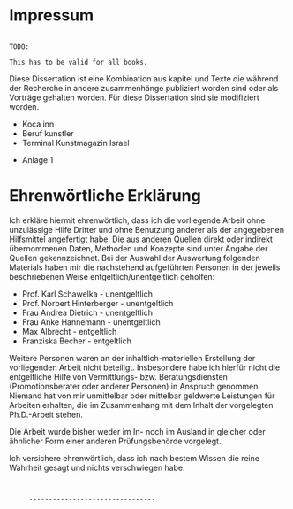 # Impressum

~~~~~~~~~~~~~~~~~~~~~~~~~~~~~~~~~~~ { .editorial-content }

TODO:

This has to be valid for all books.

~~~~~~~~~~~~~~~~~~~~~~~~~~~~~~~~~~~~~~~~~~~~~~~~~~

Diese Dissertation ist eine Kombination aus kapitel und Texte die während der Recherche in andere zusammenhänge publiziert worden sind oder als Vorträge gehalten worden. Für diese Dissertation sind sie modifiziert worden.

- Koca inn 
- Beruf kunstler 
- Terminal Kunstmagazin Israel

* Anlage 1


# Ehrenwörtliche Erklärung

Ich erkläre hiermit ehrenwörtlich, dass ich die vorliegende Arbeit ohne unzulässige Hilfe Dritter und ohne Benutzung anderer als der angegebenen Hilfsmittel angefertigt habe. Die aus anderen Quellen direkt oder indirekt übernommenen Daten, Methoden und Konzepte sind unter Angabe der Quellen gekennzeichnet.
Bei der Auswahl der Auswertung folgenden Materials haben mir die nachstehend aufgeführten Personen in der jeweils beschriebenen Weise entgeltlich/unentgeltlich geholfen:

- Prof\. Karl Schawelka - unentgeltlich
- Prof\. Norbert Hinterberger - unentgeltlich
- Frau Andrea Dietrich - unentgeltlich
- Frau Anke Hannemann - unentgeltlich
- Max Albrecht - entgeltlich
- Franziska Becher - entgeltlich

Weitere Personen waren an der inhaltlich-materiellen Erstellung der vorliegenden Arbeit nicht beteiligt. Insbesondere habe ich hierfür nicht die entgeltliche Hilfe von Vermittlungs- bzw. Beratungsdiensten (Promotionsberater oder anderer Personen) in Anspruch genommen. Niemand hat von mir unmittelbar oder mittelbar geldwerte Leistungen für Arbeiten erhalten, die im Zusammenhang mit dem Inhalt der vorgelegten Ph.D.-Arbeit stehen.

Die Arbeit wurde bisher weder im In- noch im Ausland in gleicher oder ähnlicher Form einer anderen Prüfungsbehörde vorgelegt.

Ich versichere ehrenwörtlich, dass ich nach bestem Wissen die reine Wahrheit gesagt und nichts verschwiegen habe.

~~~~~ {#signature-NTS}
    
    
     --------------------------------
~~~~~







